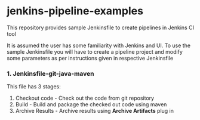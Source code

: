 # jenkins-pipeline-examples

This repository provides sample Jenkinsfile to create pipelines in Jenkins CI tool

It is assumed the user has some familiarity with Jenkins and UI. To use the sample Jenkinsfile you will have to create a pipeline project and modify some parameters as per instructions given in respective Jenkinsfile

### 1. Jenkinsfile-git-java-maven
This file has 3 stages:
1. Checkout code - Check out the code from git repository
2. Build - Build and package the checked out code using maven
3. Archive Results - Archive results using **Archive Artifacts** plug in
